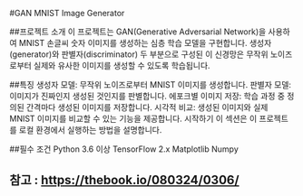 #GAN MNIST Image Generator

##프로젝트 소개
이 프로젝트는 GAN(Generative Adversarial Network)을 사용하여 MNIST 손글씨 숫자 이미지를 생성하는 심층 학습 모델을 구현합니다. 생성자(generator)와 판별자(discriminator) 두 부분으로 구성된 이 신경망은 무작위 노이즈로부터 실제와 유사한 이미지를 생성할 수 있도록 학습됩니다.

##특징
생성자 모델: 무작위 노이즈로부터 MNIST 이미지를 생성합니다.
판별자 모델: 이미지가 진짜인지 생성된 것인지를 판별합니다.
에포크별 이미지 저장: 학습 과정 중 정의된 간격마다 생성된 이미지를 저장합니다.
시각적 비교: 생성된 이미지와 실제 MNIST 이미지를 비교할 수 있는 기능을 제공합니다.
시작하기
이 섹션은 이 프로젝트를 로컬 환경에서 실행하는 방법을 설명합니다.

##필수 조건
Python 3.6 이상
TensorFlow 2.x
Matplotlib
Numpy

## 참고 : https://thebook.io/080324/0306/
